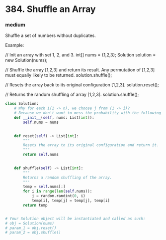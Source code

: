 # 384. Shuffle an Array
### medium
Shuffle a set of numbers without duplicates.

Example:

// Init an array with set 1, 2, and 3.
int[] nums = {1,2,3};
Solution solution = new Solution(nums);

// Shuffle the array [1,2,3] and return its result. Any permutation of [1,2,3] must equally likely to be returned.
solution.shuffle();

// Resets the array back to its original configuration [1,2,3].
solution.reset();

// Returns the random shuffling of array [1,2,3].
solution.shuffle();

```python
class Solution:
    # Why for each i(1 -> n), we choose j from (1 -> i)?
    # Because we don't want to mess the probability with the following items
    def __init__(self, nums: List[int]):
        self.nums = nums
        

    def reset(self) -> List[int]:
        """
        Resets the array to its original configuration and return it.
        """
        return self.nums
        

    def shuffle(self) -> List[int]:
        """
        Returns a random shuffling of the array.
        """
        temp = self.nums[:]
        for i in range(len(self.nums)):
            j = random.randint(0, i)
            temp[i], temp[j] = temp[j], temp[i]
        return temp


# Your Solution object will be instantiated and called as such:
# obj = Solution(nums)
# param_1 = obj.reset()
# param_2 = obj.shuffle()
```
